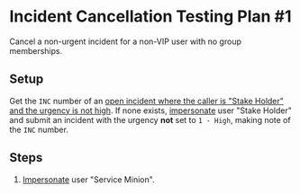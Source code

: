 # Incident Cancellation Testing Plan #1

Cancel a non-urgent incident for a non-VIP user with no group memberships.

## Setup

Get the `INC` number of an [open incident where the caller is "Stake Holder" and the urgency is not high](https://usmskstage2.servicenowservices.com/now/nav/ui/classic/params/target/incident_list.do%3Fsysparm_query%3Dactive%253Dtrue%255Eincident_stateIN1%252C2%252C3%255Ecaller_id%253Db4f097932f22111004e4d3f62799b690%255Eurgency!%253D1).
If none exists, [impersonate](../Impersonation.md) user "Stake Holder" and submit an incident with the urgency **not** set to `1 - High`, making note of the `INC` number.

## Steps

1. [Impersonate](../Impersonation.md) user "Service Minion".
